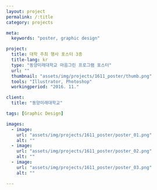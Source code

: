 ```yaml
---
layout: project
permalink: /:title
category: projects

meta:
  keywords: "poster, graphic design"

project:
  title: 대학 주최 행사 포스터 3종
  title-lang: kr
  type: "동양미래대학교 마음그린 프로그램 포스터"
  url: ""
  thumbnail: "assets/img/projects/1611_poster/thumb.png"
  tools: "Illustrator, Photoshop"
  workingperiod: "2016. 11."

client:
  title: "동양미래대학교"

tags: [Graphic Design]

images:
  - image:
    url: "assets/img/projects/1611_poster/poster_01.png"
    alt: ""
  - image:
    url: "assets/img/projects/1611_poster/poster_02.png"
    alt: ""
  - image:
    url: "assets/img/projects/1611_poster/poster_03.png"
    alt: ""

---
```


